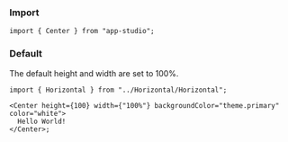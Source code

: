 ### **Import**

```tsx static
import { Center } from "app-studio";
```

### **Default**

The default height and width are set to 100%.

```tsx
import { Horizontal } from "../Horizontal/Horizontal";

<Center height={100} width={"100%"} backgroundColor="theme.primary" color="white">
  Hello World!
</Center>;
```

